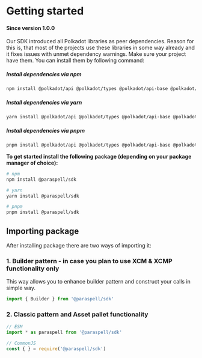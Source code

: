 # Getting started

#### Since version 1.0.0
Our SDK introduced all Polkadot libraries as peer dependencies. Reason for this is, that most of the projects use these libraries in some way already and it fixes issues with unmet dependency warnings. Make sure your project have them. You can install them by following command:

##### Install dependencies via npm
```sh
npm install @polkadot/api @polkadot/types @polkadot/api-base @polkadot/apps-config
```

##### Install dependencies via yarn
```sh
yarn install @polkadot/api @polkadot/types @polkadot/api-base @polkadot/apps-config
```

##### Install dependencies via pnpm
```sh
pnpm install @polkadot/api @polkadot/types @polkadot/api-base @polkadot/apps-config
```

**To get started install the following package (depending on your package manager of choice):**
```sh
# npm
npm install @paraspell/sdk
```
```sh
# yarn
yarn install @paraspell/sdk
```
```sh
# pnpm
pnpm install @paraspell/sdk
```

## Importing package
After installing package there are two ways of importing it:

### 1. Builder pattern - in case you plan to use XCM & XCMP functionality only
This way allows you to enhance builder pattern and construct your calls in simple way.
```js
import { Builder } from '@paraspell/sdk'
```

### 2. Classic pattern and Asset pallet functionality
```js
// ESM
import * as paraspell from '@paraspell/sdk'
```
```js
// CommonJS
const { } = require('@paraspell/sdk')
```

